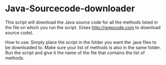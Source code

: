 # Java-Sourcecode-downloader

This script will download the Java source code for all the methods listed in the file on which you run the script. 
(Uses http://grepcode.com to download source code). 

How to use: 
Simply place the script in the folder you want the .java files to be downloaded to. Make sure your list of methods is also in the same folder.   
Run the script and give it the name of the file that contains the list of methods.
